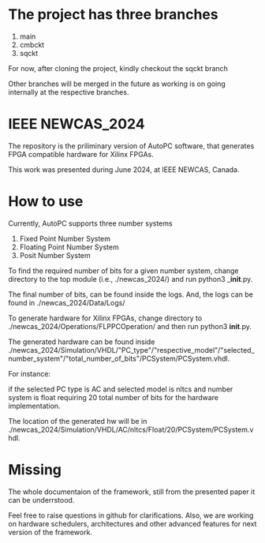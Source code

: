 # The project has three branches

1. main
2. cmbckt
3. sqckt

For now, after cloning the project, kindly checkout the sqckt branch 

Other branches will be merged in the future as working is on going internally at the respective branches.


# IEEE NEWCAS_2024
The repository is the priliminary version of AutoPC software, that generates FPGA compatible hardware for Xilinx FPGAs.

This work was presented during June 2024, at IEEE NEWCAS, Canada.

# How to use
Currently, AutoPC supports three number systems
1. Fixed Point Number System
2. Floating Point Number System
3. Posit Number System
   
To find the required number of bits for a given number system, change directory to the top module (i.e., ./newcas_2024/) and run python3 ___init__.py.

The final number of bits, can be found inside the logs. And, the logs can be found in ./newcas_2024/Data/Logs/



To generate hardware for Xilinx FPGAs, change directory to ./newcas_2024/Operations/FLPPCOperation/ and then run python3 __init__.py.

The generated hardware can be found inside ./newcas_2024/Simulation/VHDL/"PC_type"/"respective_model"/"selected_number_system"/"total_number_of_bits"/PCSystem/PCSystem.vhdl.

For instance:

if the selected PC type is AC and selected model is nltcs and number system is float requiring 20 total number of bits for the hardware implementation.

The location of the generated hw will be in ./newcas_2024/Simulation/VHDL/AC/nltcs/Float/20/PCSystem/PCSystem.vhdl.


# Missing

The whole documentaion of the framework, still from the presented paper it can be underrstood.

Feel free to raise questions in github for clarifications. Also, we are working on hardware schedulers, architectures and other advanced features for next version of the framework.
